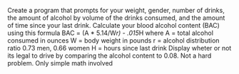 Create a program that prompts for your weight, gender,
    number of drinks, the amount of alcohol by volume of the
    drinks consumed, and the amount of time since your last
    drink. Calculate your blood alcohol content (BAC) using this
    formula BAC = (A * 5.14/W*r) - .015*H where
        A = total alcohol consumed in ounces
        W = body weight in pounds
        r = alcohol distribution ratio 0.73 men, 0.66 women
        H = hours since last drink
    Display wheter or not its legal to drive by comparing the alcohol content to 0.08.
Not a hard problem. Only simple math involved


